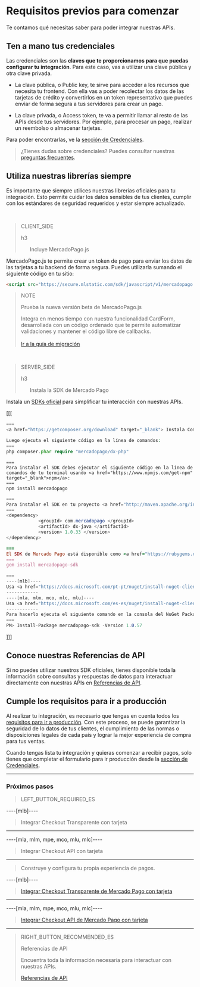 # Requisitos previos para comenzar

Te contamos qué necesitas saber para poder integrar nuestras APIs.

## Ten a mano tus credenciales
Las credenciales son las **claves que te proporcionamos para que puedas configurar tu integración**. Para este caso, vas a utilizar una clave pública y otra clave privada.

* La clave pública, o Public key, te sirve para acceder a los recursos que necesita tu frontend. Con ella vas a poder recolectar los datos de las tarjetas de crédito y convertirlos en un token representativo que puedes enviar de forma segura a tus servidores para crear un pago.

* La clave privada, o Access token, te va a permitir llamar al resto de las APIs desde tus servidores. Por ejemplo, para procesar un pago, realizar un reembolso o almacenar tarjetas.

Para poder encontrarlas, ve la [sección de Credenciales]([FAKER][CREDENTIALS][URL]).

> ¿Tienes dudas sobre credenciales? Puedes consultar nuestras [preguntas frecuentes](https://www.mercadopago[FAKER][URL][DOMAIN]/developers/es/guides/resources/faqs/credentials/).

## Utiliza nuestras librerías siempre
Es importante que siempre utilices nuestras librerías oficiales para tu integración. Esto permite cuidar los datos sensibles de tus clientes, cumplir con los estándares de seguridad requeridos y estar siempre actualizado.

<br>

> CLIENT_SIDE
>
> h3
>
> &nbsp;&nbsp;&nbsp;&nbsp;&nbsp;&nbsp;Incluye MercadoPago.js

MercadoPago.js te permite crear un token de pago para enviar los datos de las tarjetas a tu backend de forma segura. Puedes utilizarla sumando el siguiente código en tu sitio:

```html
<script src="https://secure.mlstatic.com/sdk/javascript/v1/mercadopago.js"></script>
```

> NOTE
>
> Prueba la nueva versión beta de MercadoPago.js
>
> Integra en menos tiempo con nuestra funcionalidad CardForm, desarrollada con un código ordenado que te permite automatizar validaciones y mantener el código libre de callbacks.<br><br>[Ir a la guía de migración](https://www.mercadopago[FAKER][URL][DOMAIN]/developers/es/guides/online-payments/checkout-api/guide-mercadopagojs-v2)

<br>

> SERVER_SIDE
>
> h3
>
> &nbsp;&nbsp;&nbsp;&nbsp;&nbsp;&nbsp;Instala la SDK de Mercado Pago

Instala un [SDKs oficial](https://www.mercadopago[FAKER][URL][DOMAIN]/developers/es/guides/sdks) para simplificar tu interacción con nuestras APIs.

[[[
```php
===
<a href="https://getcomposer.org/download" target="_blank"> Instala Composer</a> para usar el SDK.

Luego ejecuta el siguiente código en la línea de comandos:
===
php composer.phar require "mercadopago/dx-php"
```
```node
===
Para instalar el SDK debes ejecutar el siguiente código en la línea de comandos de tu terminal usando <a href="https://www.npmjs.com/get-npm" target="_blank">npm</a>:
===
npm install mercadopago
```
```java
===
Para instalar el SDK en tu proyecto <a href="http://maven.apache.org/install.html" target="_blank"> Maven </a> agrega la siguiente dependencia en tu archivo pom.xml y luego ejecuta 'maven install'.
===
<dependency>
            <groupId> com.mercadopago </groupId>
            <artifactId> dx-java </artifactId>
            <version> 1.0.33 </version>
</dependency>
```
```ruby
===
El SDK de Mercado Pago está disponible como <a href="https://rubygems.org/gems/mercadopago-sdk" target="_blank"> gema</a>, para instalarla debes ejecutar el siguiente código en la línea de comandos:
===
gem install mercadopago-sdk
```
```csharp
===
----[mlb]----
Usa <a href="https://docs.microsoft.com/pt-pt/nuget/install-nuget-client-tools" target="_blank"> NuGet</a> para instalar el SDK .NET de Mercado Pago.
------------
----[mla, mlm, mco, mlc, mlu]----
Usa <a href="https://docs.microsoft.com/es-es/nuget/install-nuget-client-tools" target="_blank"> NuGet</a> para instalar el SDK .NET de Mercado Pago.
------------
Para hacerlo ejecuta el siguiente comando en la consola del NuGet Package Manager:
===
PM> Install-Package mercadopago-sdk -Version 1.0.57
```
]]]

## Conoce nuestras Referencias de API

Si no puedes utilizar nuestros SDK oficiales, tienes disponible toda la información sobre consultas y respuestas de datos para interactuar directamente con nuestras APIs en [Referencias de API](https://www.mercadopago[FAKER][URL][DOMAIN]/developers/es/reference/payments/_payments/post/).

## Cumple los requisitos para ir a producción

Al realizar tu integración, es necesario que tengas en cuenta todos los [requisitos para ir a producción](https://www.mercadopago[FAKER][URL][DOMAIN]/developers/es/guides/online-payments/checkout-api/goto-production/). Con este proceso, se puede garantizar la seguridad de lo datos de tus clientes, el cumplimiento de las normas o disposiciones legales de cada país y lograr la mejor experiencia de compra para tus ventas.

Cuando tengas lista tu integración y quieras comenzar a recibir pagos, solo tienes que completar el formulario para ir producción desde la [sección de Credenciales]([FAKER][CREDENTIALS][URL]).

---
### Próximos pasos

> LEFT_BUTTON_REQUIRED_ES
>
----[mlb]----
> Integrar Checkout Transparente con tarjeta
------------
----[mla, mlm, mpe, mco, mlu, mlc]----
> Integrar Checkout API con tarjeta
------------
>
> Construye y configura tu propia experiencia de pagos.
>
----[mlb]----
> [Integrar Checkout Transparente de Mercado Pago con tarjeta](https://www.mercadopago[FAKER][URL][DOMAIN]/developers/es/guides/online-payments/checkout-api/receiving-payment-by-card/)
------------
----[mla, mlm, mpe, mco, mlu, mlc]----
> [Integrar Checkout API de Mercado Pago con tarjeta](https://www.mercadopago[FAKER][URL][DOMAIN]/developers/es/guides/online-payments/checkout-api/receiving-payment-by-card/)
------------

> RIGHT_BUTTON_RECOMMENDED_ES
>
> Referencias de API
>
> Encuentra toda la información necesaria para interactuar con nuestras APIs.
>
> [Referencias de API](https://www.mercadopago[FAKER][URL][DOMAIN]/developers/es/reference/)